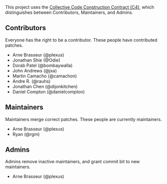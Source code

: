 This project uses the [Collective Code Construction Contract
(C4)](https://rfc.zeromq.org/spec:44/C4/), which distinguishes between
Contributors, Maintainers, and Admins.

## Contributors

Everyone has the right to be a contributor. These people have contributed
patches.

- Arne Brasseur (@plexus)
- Jonathan Shie (@Odie)
- Dorab Patel (@bombaywalla)
- John Andrews (@jxa)
- Martin Camacho (@camachon)
- Andre R. (@rauhs)
- Jonathan Chen (@dijonkitchen)
- Daniel Compton (@danielcompton)

## Maintainers

Maintainers merge correct patches. These people are currently maintainers.

- Arne Brasseur (@plexus)
- Ryan (@rgm)

## Admins

Admins remove inactive maintainers, and grant commit bit to new maintainers.

- Arne Brasseur (@plexus)
